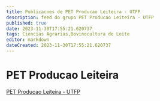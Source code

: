 ```yaml
---
title: Publicacoes de PET Producao Leiteira - UTFP
description: feed do grupo PET Producao Leiteira - UTFP
published: true
date: 2023-11-30T17:55:21.620737
tags: Ciencias Agrarias,Bovinocultura de Leite
editor: markdown
dateCreated: 2023-11-30T17:55:21.620737
---
```


# PET Producao Leiteira
[PET Producao Leiteira - UTFP](/grupo/23PETProducaoLeiteiraUTFP.md)